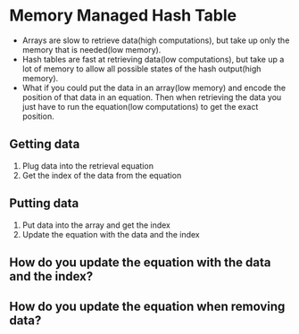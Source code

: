 # Memory Managed Hash Table

- Arrays are slow to retrieve data(high computations), but take up only the memory that is needed(low memory).
- Hash tables are fast at retrieving data(low computations), but take up a lot of memory to allow all possible states of the hash output(high memory).
- What if you could put the data in an array(low memory) and encode the position of that data in an equation. Then when retrieving the data you just have to run the equation(low computations) to get the exact position.

## Getting data
1. Plug data into the retrieval equation
2. Get the index of the data from the equation

## Putting data
1. Put data into the array and get the index
2. Update the equation with the data and the index

## How do you update the equation with the data and the index?

## How do you update the equation when removing data?
